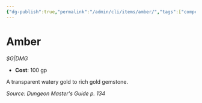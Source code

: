 ```yaml
---
{"dg-publish":true,"permalink":"/admin/cli/items/amber/","tags":["compendium/src/5e/dmg","item/gear/g-dmg"],"updated":"2025-01-11T15:32:14.414+00:00"}
---
```


# Amber
*$G|DMG*  

- **Cost**: 100 gp

A transparent watery gold to rich gold gemstone.

*Source: Dungeon Master's Guide p. 134*